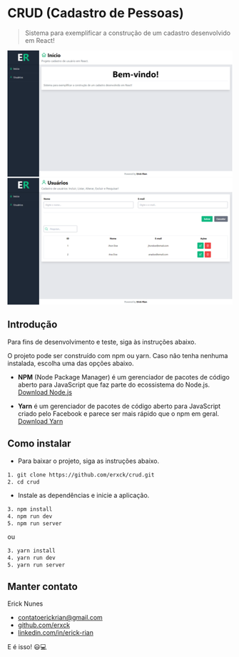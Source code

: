 # CRUD (Cadastro de Pessoas)

> Sistema para exemplificar a construção de um cadastro desenvolvido em React!

![Detalhes Web](public/home.png)
![Detalhes Web](public/users.png)

## Introdução

Para fins de desenvolvimento e teste, siga às instruções abaixo.

O projeto pode ser construído com npm ou yarn. Caso não tenha nenhuma instalada, escolha uma das opções abaixo.

- **NPM** (Node Package Manager) é um gerenciador de pacotes de código aberto para JavaScript que faz parte do ecossistema do Node.js. [Download Node.js](https://nodejs.org/en)

- **Yarn** é um gerenciador de pacotes de código aberto para JavaScript criado pelo Facebook e parece ser mais rápido que o npm em geral. [Download Yarn](https://yarnpkg.com/getting-started/install)

## Como instalar

- Para baixar o projeto, siga as instruções abaixo.

```
1. git clone https://github.com/erxck/crud.git
2. cd crud
```

- Instale as dependências e inicie a aplicação.

```
3. npm install
4. npm run dev
5. npm run server
```

ou

```
3. yarn install
4. yarn run dev
5. yarn run server
```

## Manter contato

Erick Nunes

- [contatoerickrian@gmail.com](mailto:contatoerickrian@gmail.com)
- [github.com/erxck](https://github.com/erxck)
- [linkedin.com/in/erick-rian](https://linkedin.com/in/erick-rian)

E é isso! 😃💻
